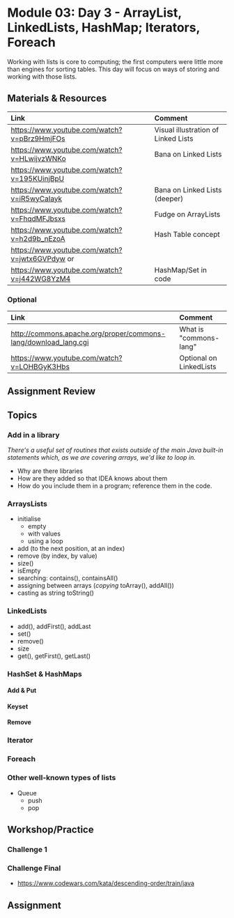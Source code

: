 # Module 03: Day 3 - ArrayList, LinkedLists, HashMap;  Iterators, Foreach
Working with lists is core to computing; the first computers were little more than engines for sorting tables.  This day will focus on ways of storing and working with those lists.

## Materials & Resources

| Link | Comment |
|:---- |:------- |
|https://www.youtube.com/watch?v=pBrz9HmjFOs|Visual illustration of Linked Lists|
|https://www.youtube.com/watch?v=HLwijvzWNKo|Bana on Linked Lists|
|https://www.youtube.com/watch?v=195KUinjBpU
https://www.youtube.com/watch?v=iR5wyCaIayk|Bana on Linked Lists (deeper)|
https://www.youtube.com/watch?v=FhqdMFJbsxs|Fudge on ArrayLists|
|https://www.youtube.com/watch?v=h2d9b_nEzoA|Hash Table concept|
|https://www.youtube.com/watch?v=jwtx6GVPdyw or 
 https://www.youtube.com/watch?v=j442WG8YzM4|HashMap/Set in code|



### Optional
| Link | Comment |
|:---- |:------ |
|http://commons.apache.org/proper/commons-lang/download_lang.cgi| What is "commons-lang"|
|https://www.youtube.com/watch?v=LOHBGyK3Hbs|Optional on LinkedLists|

## Assignment Review


## Topics

### Add in a library
*There's a useful set of routines that exists outside of the main Java built-in statements which, as we are covering arrays, we'd like to loop in.*
- Why are there libraries
- How are they added so that IDEA knows about them
- How do you include them in a program; reference them in the code.

### ArraysLists
- initialise 
  - empty
  - with values
  - using a loop
- add (to the next position, at an index)
- remove (by index, by value)
- size()
- isEmpty
- searching: contains(), containsAll()
- assigning between arrays (*copying* toArray(), addAll())
- casting as string toString()

### LinkedLists
- add(), addFirst(), addLast
- set()
- remove()
- size
- get(), getFirst(), getLast()
### HashSet & HashMaps
#### Add & Put
#### Keyset
#### Remove

### Iterator
### Foreach

### Other well-known types of lists
- Queue
  - push
  - pop


## Workshop/Practice 

### Challenge 1
### Challenge Final
- https://www.codewars.com/kata/descending-order/train/java

## Assignment